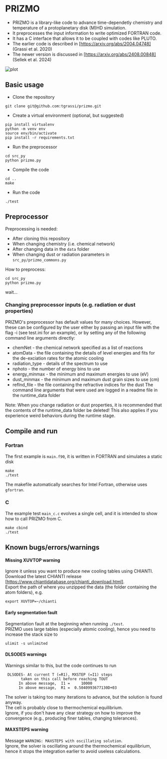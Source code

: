 # PRIZMO
- PRIZMO is a library-like code to advance time-dependetly chemistry and temperature of a protoplanetary disk (M)HD simulation.
- It preprocesses the input information to write optimized FORTRAN code.
- It has a C interface that allows it to be coupled with codes like PLUTO.
- The earlier code is described in [https://arxiv.org/abs/2004.04748] (Grassi et al. 2020)
- The newer version is discussed in [https://arxiv.org/abs/2408.00848] (Sellek et al. 2024)

![plot](./assets/disk.png)

## Basic usage
- Clone the repository
```
git clone git@github.com:tgrassi/prizmo.git
```

- Create a virtual environment (optional, but suggested)
```
pip install virtualenv
python -m venv env
source env/bin/activate
pip install -r requirements.txt
```

- Run the preprocessor
```
cd src_py
python prizmo.py
```
- Compile the code
```
cd ..
make
```
- Run the code
```
./test
```


## Preprocessor
Preprocessing is needed:

* After cloning this repository
* When changing chemistry (i.e. chemical network)
* After changing data in the `data` folder
* When changing dust or radiation parameters in `src_py/prizmo_commons.py`

How to preprocess:
```
cd src_py
python prizmo.py
```
wait...

### Changing preprocessor inputs (e.g. radiation or dust properties)
PRIZMO's preprocessor has default values for many choices. However, these can be configured by the user either by passing an input file with the flag -i (see test.ini for an example), or by setting any of the following command line arguments directly:
* chemNet - the chemical network specified as a list of reactions
* atomData - the file containing the details of level energies and fits for the de-exciation rates for the atomic cooling
* radiation_type - details of the spectrum to use
* nphoto - the number of energy bins to use
* energy_minmax - the minimum and maximum energies to use (eV)
* dust_minmax - the minimum and maximum dust grain sizes to use (cm)
* refInd_file - the file containing the refractive indices for the dust
The command line arguments that were used are logged in a readme file in the runtime_data folder

Note: When you change radiation or dust properties, it is recommended that the contents of the runtime_data folder be deleted!
This also applies if you experience weird behaviors during the runtime stage.

## Compile and run
### Fortran
The first example is `main.f90`, it is written in FORTRAN and simulates a static disk    

```
make
./test
```
The makefile automatically searches for Intel Fortran, otherwise uses `gfortran`.    

### C
The example test `main_c.c` evolves a single cell, and it is intended to show how to call PRIZMO from C.
```
make cbind
./test
```

## Known bugs/errors/warnings
#### Missing XUVTOP warning
Ignore it unless you want to produce new cooling tables using CHIANTI.    
Download the latest CHIANTI release [https://www.chiantidatabase.org/chianti_download.html].     
Export the path of where you unzipped the data (the folder containing the atom folders), e.g.
```
export XUVTOP=~/chianti
```
#### Early segmentation fault    
Segmentation fault at the beginning when running `./test`.       
PRIZMO uses large tables (especially atomic cooling), hence you need to increase the stack size to 
```
ulimit -s unlimited
```
#### DLSODES warnings
Warnings similar to this, but the code continues to run    
```
 DLSODES- At current T (=R1), MXSTEP (=I1) steps             
       taken on this call before reaching TOUT               
      In above message,  I1 =     10000
      In above message,  R1 =  0.5040993677130D+03
```
The solver is taking too many iterations to advance, but the solution is found anyway.    
The cell is probably close to thermochemical equilibrium.     
Ignore, if you don't have any clear strategy on how to improve the convergence (e.g., producing finer tables, changing tolerances). 


#### MAXSTEPS warning
Message `WARNING: MAXSTEPS with oscillating solution`.   
Ignore, the solver is oscillating around the thermochemical equilibrium, hence it stops the integration earlier to avoid useless calculations.   




